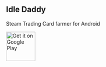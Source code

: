 ## Idle Daddy

Steam Trading Card farmer for Android

<a href='https://play.google.com/store/apps/details?id=com.steevsapps.idledaddy'><img alt='Get it on Google Play' src='https://play.google.com/intl/en_us/badges/images/generic/en_badge_web_generic.png' height='80px'/></a>
